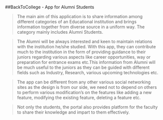 ##BackToCollege - App for Alumni Students

><p>The main aim of this application is to share information among different categories of an Educational institution and brings information together from diverse source in a uniform way. The category mainly includes Alumni Students.</p>

><p>The Alumni will be always interested and keen to maintain relations with the institution he/she studied. With this app, they can contribute much to the institution in the form of providing guidance to their juniors regarding various aspects like career opportunities, way or preparation for entrance exams etc.This information from Alumni will be much useful to the juniors as they can be guided with different fields such as Industry, Research, various upcoming technologies etc.</p>

>The app can be different from any other various social networking sites as the design is from our side, we need not to depend on others to perform various modification’s on the features like adding a new feature, modifying the existing feature, deleting a feature etc.

>Not only the students, the portal also provides platform for the faculty to share their knowledge and impart to them effectively.